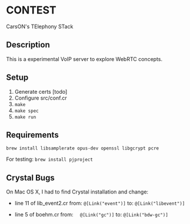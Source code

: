 CONTEST
======= 
CarsON's TElephony STack

## Description
This is a experimental VoIP server to explore WebRTC concepts.

## Setup
1. Generate certs [todo]
2. Configure src/conf.cr
3. `make`
4. `make spec`
5. `make run`

## Requirements
`brew install libsamplerate opus-dev openssl libgcrypt pcre`

For testing:
`brew install pjproject`

## Crystal Bugs
On Mac OS X, I had to find Crystal installation and change:

* line 11 of lib_event2.cr from:
```@[Link("event")]```
to:
```@[Link("libevent")]```

* line 5 of boehm.cr from:
```  @[Link("gc")]```
to:
```@[Link("bdw-gc")]```

